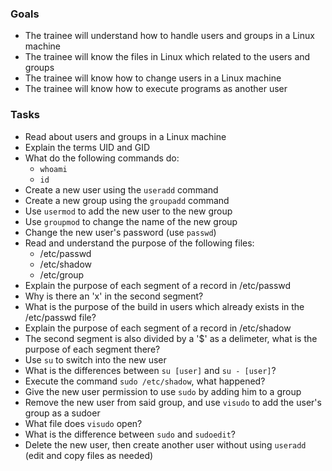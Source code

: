 ### Goals
- The trainee will understand how to handle users and groups in a Linux machine
- The trainee will know the files in Linux which related to the users and groups
- The trainee will know how to change users in a Linux machine
- The trainee will know how to execute programs as another user

### Tasks
- Read about users and groups in a Linux machine
- Explain the terms UID and GID
- What do the following commands do:
  - `whoami`
  - `id`
- Create a new user using the `useradd` command
- Create a new group using the `groupadd` command
- Use `usermod` to add the new user to the new group
- Use `groupmod` to change the name of the new group
- Change the new user's password (use `passwd`)
- Read and understand the purpose of the following files:
  - /etc/passwd
  - /etc/shadow
  - /etc/group
- Explain the purpose of each segment of a record in /etc/passwd
- Why is there an 'x' in the second segment?
- What is the purpose of the build in users which already exists in the /etc/passwd file?
- Explain the purpose of each segment of a record in /etc/shadow
- The second segment is also divided by a '$' as a delimeter, what is the purpose of each segment there?
- Use `su` to switch into the new user
- What is the differences between `su [user]` and `su - [user]`?
- Execute the command `sudo /etc/shadow`, what happened?
- Give the new user permission to use `sudo` by adding him to a group
- Remove the new user from said group, and use `visudo` to add the user's group as a sudoer
- What file does `visudo` open?
- What is the difference between `sudo` and `sudoedit`?
- Delete the new user, then create another user without using `useradd` (edit and copy files as needed)
